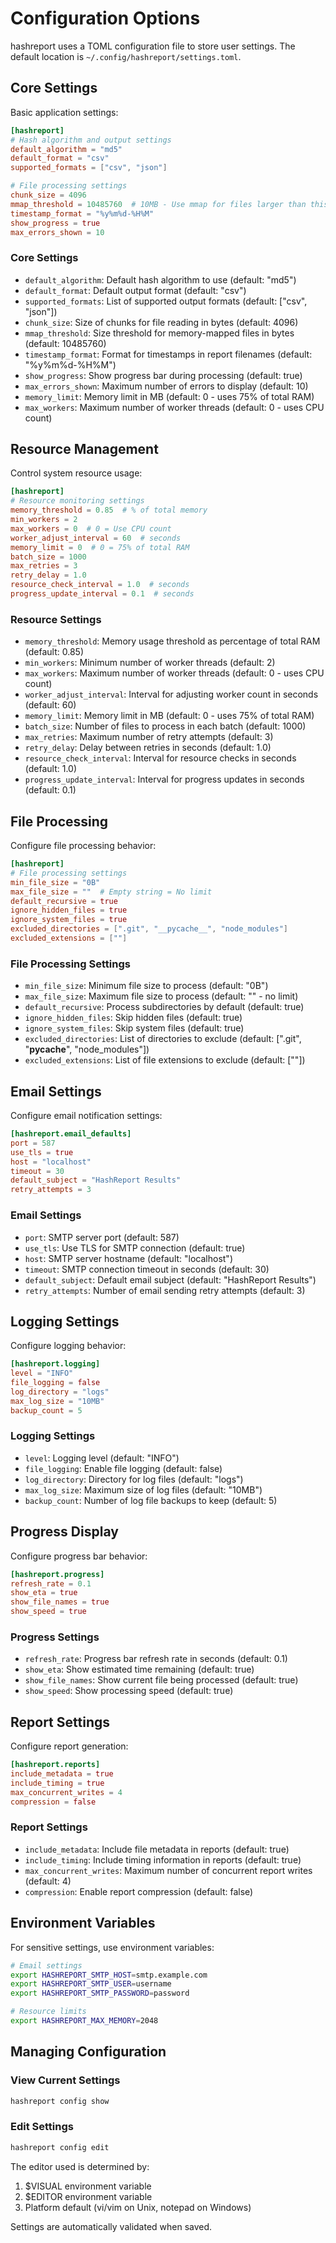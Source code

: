 # **Configuration Options**

hashreport uses a TOML configuration file to store user settings. The default location is `~/.config/hashreport/settings.toml`.

## **Core Settings**

Basic application settings:

```toml
[hashreport]
# Hash algorithm and output settings
default_algorithm = "md5"
default_format = "csv"
supported_formats = ["csv", "json"]

# File processing settings
chunk_size = 4096
mmap_threshold = 10485760  # 10MB - Use mmap for files larger than this
timestamp_format = "%y%m%d-%H%M"
show_progress = true
max_errors_shown = 10
```

### **Core Settings**

- `default_algorithm`: Default hash algorithm to use (default: "md5")
- `default_format`: Default output format (default: "csv")
- `supported_formats`: List of supported output formats (default: ["csv", "json"])
- `chunk_size`: Size of chunks for file reading in bytes (default: 4096)
- `mmap_threshold`: Size threshold for memory-mapped files in bytes (default: 10485760)
- `timestamp_format`: Format for timestamps in report filenames (default: "%y%m%d-%H%M")
- `show_progress`: Show progress bar during processing (default: true)
- `max_errors_shown`: Maximum number of errors to display (default: 10)
- `memory_limit`: Memory limit in MB (default: 0 - uses 75% of total RAM)
- `max_workers`: Maximum number of worker threads (default: 0 - uses CPU count)

## **Resource Management**

Control system resource usage:

```toml
[hashreport]
# Resource monitoring settings
memory_threshold = 0.85  # % of total memory
min_workers = 2
max_workers = 0  # 0 = Use CPU count
worker_adjust_interval = 60  # seconds
memory_limit = 0  # 0 = 75% of total RAM
batch_size = 1000
max_retries = 3
retry_delay = 1.0
resource_check_interval = 1.0  # seconds
progress_update_interval = 0.1  # seconds
```

### **Resource Settings**

- `memory_threshold`: Memory usage threshold as percentage of total RAM (default: 0.85)
- `min_workers`: Minimum number of worker threads (default: 2)
- `max_workers`: Maximum number of worker threads (default: 0 - uses CPU count)
- `worker_adjust_interval`: Interval for adjusting worker count in seconds (default: 60)
- `memory_limit`: Memory limit in MB (default: 0 - uses 75% of total RAM)
- `batch_size`: Number of files to process in each batch (default: 1000)
- `max_retries`: Maximum number of retry attempts (default: 3)
- `retry_delay`: Delay between retries in seconds (default: 1.0)
- `resource_check_interval`: Interval for resource checks in seconds (default: 1.0)
- `progress_update_interval`: Interval for progress updates in seconds (default: 0.1)

## **File Processing**

Configure file processing behavior:

```toml
[hashreport]
# File processing settings
min_file_size = "0B"
max_file_size = ""  # Empty string = No limit
default_recursive = true
ignore_hidden_files = true
ignore_system_files = true
excluded_directories = [".git", "__pycache__", "node_modules"]
excluded_extensions = [""]
```

### **File Processing Settings**

- `min_file_size`: Minimum file size to process (default: "0B")
- `max_file_size`: Maximum file size to process (default: "" - no limit)
- `default_recursive`: Process subdirectories by default (default: true)
- `ignore_hidden_files`: Skip hidden files (default: true)
- `ignore_system_files`: Skip system files (default: true)
- `excluded_directories`: List of directories to exclude (default: [".git", "__pycache__", "node_modules"])
- `excluded_extensions`: List of file extensions to exclude (default: [""])

## **Email Settings**

Configure email notification settings:

```toml
[hashreport.email_defaults]
port = 587
use_tls = true
host = "localhost"
timeout = 30
default_subject = "HashReport Results"
retry_attempts = 3
```

### **Email Settings**

- `port`: SMTP server port (default: 587)
- `use_tls`: Use TLS for SMTP connection (default: true)
- `host`: SMTP server hostname (default: "localhost")
- `timeout`: SMTP connection timeout in seconds (default: 30)
- `default_subject`: Default email subject (default: "HashReport Results")
- `retry_attempts`: Number of email sending retry attempts (default: 3)

## **Logging Settings**

Configure logging behavior:

```toml
[hashreport.logging]
level = "INFO"
file_logging = false
log_directory = "logs"
max_log_size = "10MB"
backup_count = 5
```

### **Logging Settings**

- `level`: Logging level (default: "INFO")
- `file_logging`: Enable file logging (default: false)
- `log_directory`: Directory for log files (default: "logs")
- `max_log_size`: Maximum size of log files (default: "10MB")
- `backup_count`: Number of log file backups to keep (default: 5)

## **Progress Display**

Configure progress bar behavior:

```toml
[hashreport.progress]
refresh_rate = 0.1
show_eta = true
show_file_names = true
show_speed = true
```

### **Progress Settings**

- `refresh_rate`: Progress bar refresh rate in seconds (default: 0.1)
- `show_eta`: Show estimated time remaining (default: true)
- `show_file_names`: Show current file being processed (default: true)
- `show_speed`: Show processing speed (default: true)

## **Report Settings**

Configure report generation:

```toml
[hashreport.reports]
include_metadata = true
include_timing = true
max_concurrent_writes = 4
compression = false
```

### **Report Settings**

- `include_metadata`: Include file metadata in reports (default: true)
- `include_timing`: Include timing information in reports (default: true)
- `max_concurrent_writes`: Maximum number of concurrent report writes (default: 4)
- `compression`: Enable report compression (default: false)

## **Environment Variables**

For sensitive settings, use environment variables:

```bash
# Email settings
export HASHREPORT_SMTP_HOST=smtp.example.com
export HASHREPORT_SMTP_USER=username
export HASHREPORT_SMTP_PASSWORD=password

# Resource limits
export HASHREPORT_MAX_MEMORY=2048
```

## **Managing Configuration**

### **View Current Settings**

```bash
hashreport config show
```

### **Edit Settings**

```bash
hashreport config edit
```

The editor used is determined by:
1. $VISUAL environment variable
2. $EDITOR environment variable
3. Platform default (vi/vim on Unix, notepad on Windows)

Settings are automatically validated when saved.
